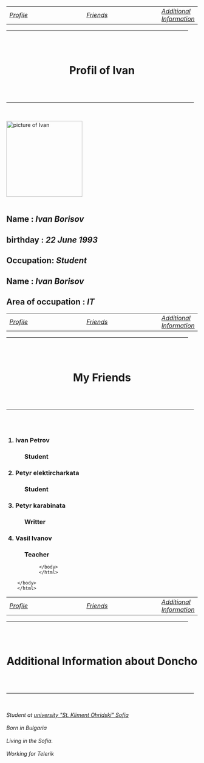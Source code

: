 <!-- The Web Site with 3 web pages -->
<!DOCTYPE html>
<html>
<head>
        <title>Profile Page</title>
</head>
 
<body>
<nav>
        <table>
        <tr>
        <td width="51%">
        <i><a href="profile.html" class="current"> Profile </a></i>
        </td>
        <td width="51%">
        <i><a href="friends.html">Friends </a></i>
        </td>
        <td width="51%">
        <i><a href="info.html"> Additional Information </a></i>
        </td>
        </tr>
        </table>
        </nav>
        <hr width="95%" size="3px" >
        <br></br>
        <h1><div align="center">Profil of Ivan</div></h1>
        <br></br>
        <hr width="98%" size="3px" >
        <br></br>
        <img src="photo (330).jpg"  width="200px" height="200px"alt="picture of Ivan">
        <br></br>
        <h2> Name : <i> Ivan Borisov </i></h2>
        <h2> birthday : <i> 22 June 1993 </i></h2>
        <h2> Occupation: <i> Student </i></h2>
        <h2> Name : <i> Ivan Borisov </i></h2>
        <h2> Area of occupation : <i> IT </i></h2>
        </body>
        </html>
<!--This is next html document-->      
<!DOCTYPE html>
<html>
<head>
        <title>Friend's page</title>
</head>
 
<body>
<nav>
        <table>
        <tr>
        <td width="51%">
        <i><a href="profile.html" class="current"> Profile </a></i>
        </td>
        <td width="51%">
        <i><a href="friends.html">Friends </a></i>
        </td>
        <td width="51%">
        <i><a href="info.html"> Additional Information </a></i>
        </td>
        </tr>
        </table>
        </nav>
        <hr width="95%" size="3px" >
        <br></br>
        <h1><div align="center">My Friends</div></h1>
        <br></br>
        <hr width="98%" size="3px" >
        <br></br>
        <ol type="1">
        <h3><li>Ivan Petrov</li></h3>
                <ul type="none">
                                <h3><li>Student</li></h3>
                        </ul>
        <h3><li>Petyr elektircharkata</li></h3>
                <ul type="none">
                                <h3><li>Student</li></h3>
                        </ul>
        <h3><li>Petyr karabinata</li></h3>
                <ul type="none">
                                <h3><li>Writter</li></h3>
                        </ul>
        <h3><li>Vasil Ivanov</li></h3>
                <ul type="none">
                                <h3><li>Teacher</li></h3>
                        </ul>
        </ol>
       
                </body>
                </html>
               
        </body>
        </html>
<!-- This is next last html document!-->       
<!DOCTYPE html>
<html>
<head>
        <title>Information's page</title>
</head>
<body>
<nav>
        <table>
        <tr>
        <td width="51%">
        <i><a href="profile.html" class="current"> Profile </a></i>
        </td>
        <td width="51%">
        <i><a href="friends.html">Friends </a></i>
        </td>
        <td width="51%">
        <i><a href="info.html"> Additional Information </a></i>
        </td>
        </tr>
        </table>
        </nav>
        <hr width="95%" size="3px" >
        <br></br>
        <h1><div align="center">Additional Information about Doncho </div></h1>
        <br></br>
        <hr width="98%" size="3px" >
        <br></br>
        <i> Student at <a href="www.uni-sofia.com">university "St. Kliment Ohridski" Sofia </a></i>
        <br></br>
        <i>Born in Bulgaria</i>
        <br></br>
        <i> Living in the Sofia. </a></i>
        <br></br>
        <i> Working for Telerik </a></i>
</body>
</html>
